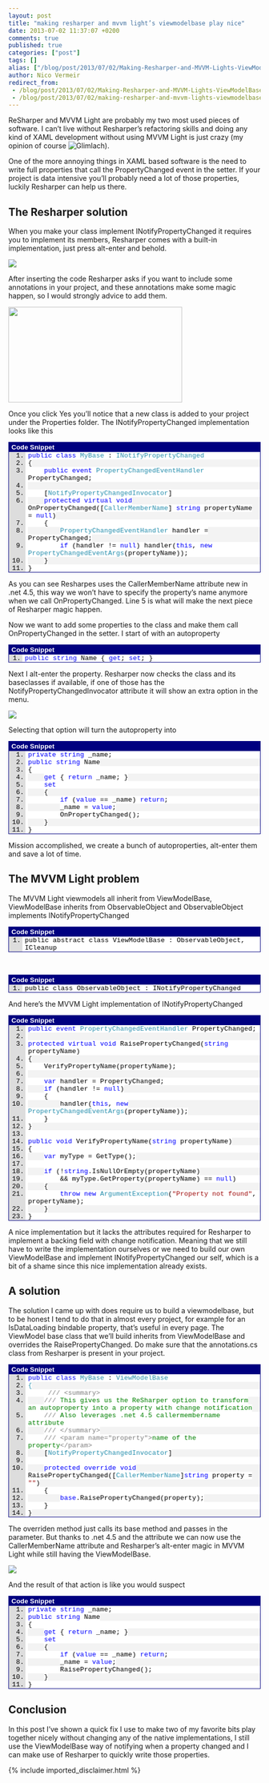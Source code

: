 ```yaml
---
layout: post
title: "making resharper and mvvm light’s viewmodelbase play nice"
date: 2013-07-02 11:37:07 +0200
comments: true
published: true
categories: ["post"]
tags: []
alias: ["/blog/post/2013/07/02/Making-Resharper-and-MVVM-Lights-ViewModelBase-play-nice.aspx", "/blog/post/2013/07/02/making-resharper-and-mvvm-lights-viewmodelbase-play-nice.aspx"]
author: Nico Vermeir
redirect_from:
 - /blog/post/2013/07/02/Making-Resharper-and-MVVM-Lights-ViewModelBase-play-nice.aspx
 - /blog/post/2013/07/02/making-resharper-and-mvvm-lights-viewmodelbase-play-nice.aspx
---
```

<p>ReSharper and MVVM Light are probably my two most used pieces of software. I can’t live without Resharper’s refactoring skills and doing any kind of XAML development without using MVVM Light is just crazy (my opinion of course <img class="wlEmoticon wlEmoticon-smile" style="border-top-style: none; border-left-style: none; border-bottom-style: none; border-right-style: none" alt="Glimlach" src="http://www.spikie.be/blog/images/wlEmoticon-smile_23.png" />).</p>  <p>One of the more annoying things in XAML based software is the need to write full properties that call the PropertyChanged event in the setter. If your project is data intensive you’ll probably need a lot of those properties, luckily Resharper can help us there.</p>  <h2>The Resharper solution</h2>  <p>When you make your class implement INotifyPropertyChanged it requires you to implement its members, Resharper comes with a built-in implementation, just press alt-enter and behold.</p>  <p><img src="http://i40.tinypic.com/whi6va.jpg" /></p>  <p>After inserting the code Resharper asks if you want to include some annotations in your project, and these annotations make some magic happen, so I would strongly advice to add them.</p>  <p><a href="http://i41.tinypic.com/2vuzf5y.jpg" target="_blank"><img src="http://i41.tinypic.com/2vuzf5y.jpg" width="347" height="191" /></a></p>  <p>Once you click Yes you’ll notice that a new class is added to your project under the Properties folder. The INotifyPropertyChanged implementation looks like this</p>  <div id="scid:9ce6104f-a9aa-4a17-a79f-3a39532ebf7c:acf1b2c7-f2af-406e-a358-1d64d3d2e7b8" class="wlWriterEditableSmartContent" style="float: none; padding-bottom: 0px; padding-top: 0px; padding-left: 0px; margin: 0px; display: inline; padding-right: 0px"> <div style="border: #000080 1px solid; color: #000; font-family: 'Courier New', Courier, Monospace; font-size: 10pt"> <div style="background: #000080; color: #fff; font-family: Verdana, Tahoma, Arial, sans-serif; font-weight: bold; padding: 2px 5px">Code Snippet</div> <div style="background: #ddd; max-height: 300px; overflow: auto"> <ol start="1" style="background: #ffffff; margin: 0 0 0 2.5em; padding: 0 0 0 5px;"> <li><span style="background:#ffffff;color:#0000ff">public</span><span style="background:#ffffff;color:#000000"> </span><span style="background:#ffffff;color:#0000ff">class</span><span style="background:#ffffff;color:#000000"> </span><span style="background:#ffffff;color:#2b91af">MyBase</span><span style="background:#ffffff;color:#000000"> : </span><span style="background:#ffffff;color:#2b91af">INotifyPropertyChanged</span><span style="background:#ffffff;color:#000000"> </span></li> <li style="background: #f3f3f3"><span style="background:#ffffff;color:#000000">{</span></li> <li>    <span style="background:#ffffff;color:#000000"></span><span style="background:#ffffff;color:#0000ff">public</span><span style="background:#ffffff;color:#000000"> </span><span style="background:#ffffff;color:#0000ff">event</span><span style="background:#ffffff;color:#000000"> </span><span style="background:#ffffff;color:#2b91af">PropertyChangedEventHandler</span><span style="background:#ffffff;color:#000000"> PropertyChanged;</span></li> <li style="background: #f3f3f3">&nbsp;</li> <li>    <span style="background:#ffffff;color:#000000">[</span><span style="background:#ffffff;color:#2b91af">NotifyPropertyChangedInvocator</span><span style="background:#ffffff;color:#000000">]</span></li> <li style="background: #f3f3f3">    <span style="background:#ffffff;color:#000000"></span><span style="background:#ffffff;color:#0000ff">protected</span><span style="background:#ffffff;color:#000000"> </span><span style="background:#ffffff;color:#0000ff">virtual</span><span style="background:#ffffff;color:#000000"> </span><span style="background:#ffffff;color:#0000ff">void</span><span style="background:#ffffff;color:#000000"> OnPropertyChanged([</span><span style="background:#ffffff;color:#2b91af">CallerMemberName</span><span style="background:#ffffff;color:#000000">] </span><span style="background:#ffffff;color:#0000ff">string</span><span style="background:#ffffff;color:#000000"> propertyName = </span><span style="background:#ffffff;color:#0000ff">null</span><span style="background:#ffffff;color:#000000">)</span></li> <li>    <span style="background:#ffffff;color:#000000">{</span></li> <li style="background: #f3f3f3">        <span style="background:#ffffff;color:#000000"></span><span style="background:#ffffff;color:#2b91af">PropertyChangedEventHandler</span><span style="background:#ffffff;color:#000000"> handler = PropertyChanged;</span></li> <li>        <span style="background:#ffffff;color:#000000"></span><span style="background:#ffffff;color:#0000ff">if</span><span style="background:#ffffff;color:#000000"> (handler != </span><span style="background:#ffffff;color:#0000ff">null</span><span style="background:#ffffff;color:#000000">) handler(</span><span style="background:#ffffff;color:#0000ff">this</span><span style="background:#ffffff;color:#000000">, </span><span style="background:#ffffff;color:#0000ff">new</span><span style="background:#ffffff;color:#000000"> </span><span style="background:#ffffff;color:#2b91af">PropertyChangedEventArgs</span><span style="background:#ffffff;color:#000000">(propertyName));</span></li> <li style="background: #f3f3f3">    <span style="background:#ffffff;color:#000000">}</span></li> <li><span style="background:#ffffff;color:#000000">}</span></li> </ol> </div> </div> </div>  <p>As you can see Resharpes uses the CallerMemberName attribute new in .net 4.5, this way we won’t have to specify the property’s name anymore when we call OnPropertyChanged. Line 5 is what will make the next piece of Resharper magic happen.</p>  <p>Now we want to add some properties to the class and make them call OnPropertyChanged in the setter. I start of with an autoproperty</p>  <div id="scid:9ce6104f-a9aa-4a17-a79f-3a39532ebf7c:5d8a1cab-7bca-44f8-9d73-d34400633bff" class="wlWriterEditableSmartContent" style="float: none; padding-bottom: 0px; padding-top: 0px; padding-left: 0px; margin: 0px; display: inline; padding-right: 0px"> <div style="border: #000080 1px solid; color: #000; font-family: 'Courier New', Courier, Monospace; font-size: 10pt"> <div style="background: #000080; color: #fff; font-family: Verdana, Tahoma, Arial, sans-serif; font-weight: bold; padding: 2px 5px">Code Snippet</div> <div style="background: #ddd; max-height: 300px; overflow: auto"> <ol start="1" style="background: #ffffff; margin: 0 0 0 2em; padding: 0 0 0 5px;"> <li><span style="background:#ffffff;color:#0000ff">public</span><span style="background:#ffffff;color:#000000"> </span><span style="background:#ffffff;color:#0000ff">string</span><span style="background:#ffffff;color:#000000"> Name { </span><span style="background:#ffffff;color:#0000ff">get</span><span style="background:#ffffff;color:#000000">; </span><span style="background:#ffffff;color:#0000ff">set</span><span style="background:#ffffff;color:#000000">; }</span></li> </ol> </div> </div> </div>  <p>Next I alt-enter the property. Resharper now checks the class and its baseclasses if available, if one of those has the NotifyPropertyChangedInvocator attribute it will show an extra option in the menu.</p>  <p><a href="http://i41.tinypic.com/350lyd4.jpg" target="_blank"><img src="http://i41.tinypic.com/350lyd4.jpg" /></a></p>  <p>Selecting that option will turn the autoproperty into</p>  <div id="scid:9ce6104f-a9aa-4a17-a79f-3a39532ebf7c:f9e47c5a-59dd-47c5-80d9-49c9099ffb7e" class="wlWriterEditableSmartContent" style="float: none; padding-bottom: 0px; padding-top: 0px; padding-left: 0px; margin: 0px; display: inline; padding-right: 0px"> <div style="border: #000080 1px solid; color: #000; font-family: 'Courier New', Courier, Monospace; font-size: 10pt"> <div style="background: #000080; color: #fff; font-family: Verdana, Tahoma, Arial, sans-serif; font-weight: bold; padding: 2px 5px">Code Snippet</div> <div style="background: #ddd; max-height: 300px; overflow: auto"> <ol start="1" style="background: #ffffff; margin: 0 0 0 2.5em; padding: 0 0 0 5px;"> <li><span style="background:#ffffff;color:#0000ff">private</span><span style="background:#ffffff;color:#000000"> </span><span style="background:#ffffff;color:#0000ff">string</span><span style="background:#ffffff;color:#000000"> _name;</span></li> <li style="background: #f3f3f3"><span style="background:#ffffff;color:#0000ff">public</span><span style="background:#ffffff;color:#000000"> </span><span style="background:#ffffff;color:#0000ff">string</span><span style="background:#ffffff;color:#000000"> Name</span></li> <li><span style="background:#ffffff;color:#000000">{</span></li> <li style="background: #f3f3f3">    <span style="background:#ffffff;color:#000000"></span><span style="background:#ffffff;color:#0000ff">get</span><span style="background:#ffffff;color:#000000"> { </span><span style="background:#ffffff;color:#0000ff">return</span><span style="background:#ffffff;color:#000000"> _name; }</span></li> <li>    <span style="background:#ffffff;color:#000000"></span><span style="background:#ffffff;color:#0000ff">set</span></li> <li style="background: #f3f3f3">    <span style="background:#ffffff;color:#000000">{</span></li> <li>        <span style="background:#ffffff;color:#000000"></span><span style="background:#ffffff;color:#0000ff">if</span><span style="background:#ffffff;color:#000000"> (</span><span style="background:#ffffff;color:#0000ff">value</span><span style="background:#ffffff;color:#000000"> == _name) </span><span style="background:#ffffff;color:#0000ff">return</span><span style="background:#ffffff;color:#000000">;</span></li> <li style="background: #f3f3f3">        <span style="background:#ffffff;color:#000000">_name = </span><span style="background:#ffffff;color:#0000ff">value</span><span style="background:#ffffff;color:#000000">;</span></li> <li>        <span style="background:#ffffff;color:#000000">OnPropertyChanged();</span></li> <li style="background: #f3f3f3">    <span style="background:#ffffff;color:#000000">}</span></li> <li><span style="background:#ffffff;color:#000000">}</span></li> </ol> </div> </div> </div>  <p>Mission accomplished, we create a bunch of autoproperties, alt-enter them and save a lot of time.</p>  <h2>The MVVM Light problem</h2>  <p>The MVVM Light viewmodels all inherit from ViewModelBase, ViewModelBase inherits from ObservableObject and ObservableObject implements INotifyPropertyChanged</p>  <p>   <div id="scid:9ce6104f-a9aa-4a17-a79f-3a39532ebf7c:8be8f732-7150-47ab-a6f4-d532344a8713" class="wlWriterEditableSmartContent" style="float: none; padding-bottom: 0px; padding-top: 0px; padding-left: 0px; margin: 0px; display: inline; padding-right: 0px"> <div style="border: #000080 1px solid; color: #000; font-family: 'Courier New', Courier, Monospace; font-size: 10pt"> <div style="background: #000080; color: #fff; font-family: Verdana, Tahoma, Arial, sans-serif; font-weight: bold; padding: 2px 5px">Code Snippet</div> <div style="background: #ddd; max-height: 300px; overflow: auto"> <ol start="1" style="background: #ffffff; margin: 0 0 0 2em; padding: 0 0 0 5px;"> <li>public abstract class ViewModelBase : ObservableObject, ICleanup</li> </ol> </div> </div> </div> </p>  <p>&#160;</p>  <p>   <div id="scid:9ce6104f-a9aa-4a17-a79f-3a39532ebf7c:ed60730e-fcb2-4aa3-b779-81fa2563a8b6" class="wlWriterEditableSmartContent" style="float: none; padding-bottom: 0px; padding-top: 0px; padding-left: 0px; margin: 0px; display: inline; padding-right: 0px"> <div style="border: #000080 1px solid; color: #000; font-family: 'Courier New', Courier, Monospace; font-size: 10pt"> <div style="background: #000080; color: #fff; font-family: Verdana, Tahoma, Arial, sans-serif; font-weight: bold; padding: 2px 5px">Code Snippet</div> <div style="background: #ddd; max-height: 300px; overflow: auto"> <ol start="1" style="background: #ffffff; margin: 0 0 0 2em; padding: 0 0 0 5px;"> <li>public class ObservableObject : INotifyPropertyChanged</li> </ol> </div> </div> </div> </p>  <p>And here’s the MVVM Light implementation of INotifyPropertyChanged</p>  <div id="scid:9ce6104f-a9aa-4a17-a79f-3a39532ebf7c:397117ae-d233-4e63-98da-d94a8f337a11" class="wlWriterEditableSmartContent" style="float: none; padding-bottom: 0px; padding-top: 0px; padding-left: 0px; margin: 0px; display: inline; padding-right: 0px"> <div style="border: #000080 1px solid; color: #000; font-family: 'Courier New', Courier, Monospace; font-size: 10pt"> <div style="background: #000080; color: #fff; font-family: Verdana, Tahoma, Arial, sans-serif; font-weight: bold; padding: 2px 5px">Code Snippet</div> <div style="background: #ddd; max-height: 500px; overflow: auto"> <ol start="1" style="background: #ffffff; margin: 0 0 0 2.5em; padding: 0 0 0 5px;"> <li><span style="background:#ffffff;color:#0000ff">public</span><span style="background:#ffffff;color:#000000"> </span><span style="background:#ffffff;color:#0000ff">event</span><span style="background:#ffffff;color:#000000"> </span><span style="background:#ffffff;color:#2b91af">PropertyChangedEventHandler</span><span style="background:#ffffff;color:#000000"> PropertyChanged;</span></li> <li style="background: #f3f3f3">&nbsp;</li> <li><span style="background:#ffffff;color:#0000ff">protected</span><span style="background:#ffffff;color:#000000"> </span><span style="background:#ffffff;color:#0000ff">virtual</span><span style="background:#ffffff;color:#000000"> </span><span style="background:#ffffff;color:#0000ff">void</span><span style="background:#ffffff;color:#000000"> RaisePropertyChanged(</span><span style="background:#ffffff;color:#0000ff">string</span><span style="background:#ffffff;color:#000000"> propertyName)</span></li> <li style="background: #f3f3f3"><span style="background:#ffffff;color:#000000">{</span></li> <li>    <span style="background:#ffffff;color:#000000">VerifyPropertyName(propertyName);</span></li> <li style="background: #f3f3f3">&nbsp;</li> <li>    <span style="background:#ffffff;color:#000000"></span><span style="background:#ffffff;color:#0000ff">var</span><span style="background:#ffffff;color:#000000"> handler = PropertyChanged;</span></li> <li style="background: #f3f3f3">    <span style="background:#ffffff;color:#000000"></span><span style="background:#ffffff;color:#0000ff">if</span><span style="background:#ffffff;color:#000000"> (handler != </span><span style="background:#ffffff;color:#0000ff">null</span><span style="background:#ffffff;color:#000000">)</span></li> <li>    <span style="background:#ffffff;color:#000000">{</span></li> <li style="background: #f3f3f3">        <span style="background:#ffffff;color:#000000">handler(</span><span style="background:#ffffff;color:#0000ff">this</span><span style="background:#ffffff;color:#000000">, </span><span style="background:#ffffff;color:#0000ff">new</span><span style="background:#ffffff;color:#000000"> </span><span style="background:#ffffff;color:#2b91af">PropertyChangedEventArgs</span><span style="background:#ffffff;color:#000000">(propertyName));</span></li> <li>    <span style="background:#ffffff;color:#000000">}</span></li> <li style="background: #f3f3f3"><span style="background:#ffffff;color:#000000">}</span></li> <li>&nbsp;</li> <li style="background: #f3f3f3"><span style="background:#ffffff;color:#0000ff">public</span><span style="background:#ffffff;color:#000000"> </span><span style="background:#ffffff;color:#0000ff">void</span><span style="background:#ffffff;color:#000000"> VerifyPropertyName(</span><span style="background:#ffffff;color:#0000ff">string</span><span style="background:#ffffff;color:#000000"> propertyName)</span></li> <li><span style="background:#ffffff;color:#000000">{</span></li> <li style="background: #f3f3f3">    <span style="background:#ffffff;color:#000000"></span><span style="background:#ffffff;color:#0000ff">var</span><span style="background:#ffffff;color:#000000"> myType = GetType();</span></li> <li>&nbsp;</li> <li style="background: #f3f3f3">    <span style="background:#ffffff;color:#000000"></span><span style="background:#ffffff;color:#0000ff">if</span><span style="background:#ffffff;color:#000000"> (!</span><span style="background:#ffffff;color:#0000ff">string</span><span style="background:#ffffff;color:#000000">.IsNullOrEmpty(propertyName)</span></li> <li>        <span style="background:#ffffff;color:#000000">&amp;&amp; myType.GetProperty(propertyName) == </span><span style="background:#ffffff;color:#0000ff">null</span><span style="background:#ffffff;color:#000000">)</span></li> <li style="background: #f3f3f3">    <span style="background:#ffffff;color:#000000">{</span></li> <li>        <span style="background:#ffffff;color:#000000"></span><span style="background:#ffffff;color:#0000ff">throw</span><span style="background:#ffffff;color:#000000"> </span><span style="background:#ffffff;color:#0000ff">new</span><span style="background:#ffffff;color:#000000"> </span><span style="background:#ffffff;color:#2b91af">ArgumentException</span><span style="background:#ffffff;color:#000000">(</span><span style="background:#ffffff;color:#a31515">&quot;Property not found&quot;</span><span style="background:#ffffff;color:#000000">, propertyName);</span></li> <li style="background: #f3f3f3">    <span style="background:#ffffff;color:#000000">}</span></li> <li><span style="background:#ffffff;color:#000000">}</span></li> </ol> </div> </div> </div>  <p>A nice implementation but it lacks the attributes required for Resharper to implement a backing field with change notification. Meaning that we still have to write the implementation ourselves or we need to build our own ViewModelBase and implement INotifyPropertyChanged our self, which is a bit of a shame since this nice implementation already exists.</p>  <h2>A solution</h2>  <p>The solution I came up with does require us to build a viewmodelbase, but to be honest I tend to do that in almost every project, for example for an IsDataLoading bindable property, that’s useful in every page. The ViewModel base class that we’ll build inherits from ViewModelBase and overrides the RaisePropertyChanged. Do make sure that the annotations.cs class from Resharper is present in your project.</p>  <div id="scid:9ce6104f-a9aa-4a17-a79f-3a39532ebf7c:5e061197-7048-458e-ad94-77135d71e098" class="wlWriterEditableSmartContent" style="float: none; padding-bottom: 0px; padding-top: 0px; padding-left: 0px; margin: 0px; display: inline; padding-right: 0px"> <div style="border: #000080 1px solid; color: #000; font-family: 'Courier New', Courier, Monospace; font-size: 10pt"> <div style="background: #000080; color: #fff; font-family: Verdana, Tahoma, Arial, sans-serif; font-weight: bold; padding: 2px 5px">Code Snippet</div> <div style="background: #ddd; max-height: 500px; overflow: auto"> <ol start="1" style="background: #ffffff; margin: 0 0 0 2.5em; padding: 0 0 0 5px;"> <li><span style="background:#ffffff;color:#0000ff">public</span><span style="background:#ffffff;color:#000000"> </span><span style="background:#ffffff;color:#0000ff">class</span><span style="background:#ffffff;color:#000000"> </span><span style="background:#ffffff;color:#2b91af">MyBase</span><span style="background:#ffffff;color:#000000"> : </span><span style="background:#ffffff;color:#2b91af">ViewModelBase</span></li> <li style="background: #f3f3f3"><span style="background:#ffffff;color:#2b91af">{</span></li> <li>     <span style="background:#ffffff;color:#000000"></span><span style="background:#ffffff;color:#808080">///</span><span style="background:#ffffff;color:#008000"> </span><span style="background:#ffffff;color:#808080">&lt;summary&gt;</span></li> <li style="background: #f3f3f3">    <span style="background:#ffffff;color:#000000"></span><span style="background:#ffffff;color:#808080">///</span><span style="background:#ffffff;color:#008000"> This gives us the ReSharper option to transform an autoproperty into a property with change notification</span></li> <li>    <span style="background:#ffffff;color:#000000"></span><span style="background:#ffffff;color:#808080">///</span><span style="background:#ffffff;color:#008000"> Also leverages .net 4.5 callermembername attribute</span></li> <li style="background: #f3f3f3">    <span style="background:#ffffff;color:#000000"></span><span style="background:#ffffff;color:#808080">///</span><span style="background:#ffffff;color:#008000"> </span><span style="background:#ffffff;color:#808080">&lt;/summary&gt;</span></li> <li>    <span style="background:#ffffff;color:#000000"></span><span style="background:#ffffff;color:#808080">///</span><span style="background:#ffffff;color:#008000"> </span><span style="background:#ffffff;color:#808080">&lt;param name=&quot;property&quot;&gt;</span><span style="background:#ffffff;color:#008000">name of the property</span><span style="background:#ffffff;color:#808080">&lt;/param&gt;</span></li> <li style="background: #f3f3f3">    <span style="background:#ffffff;color:#000000">[</span><span style="background:#ffffff;color:#2b91af">NotifyPropertyChangedInvocator</span><span style="background:#ffffff;color:#000000">]</span></li> <li>&nbsp;</li> <li style="background: #f3f3f3">    <span style="background:#ffffff;color:#000000"></span><span style="background:#ffffff;color:#0000ff">protected</span><span style="background:#ffffff;color:#000000"> </span><span style="background:#ffffff;color:#0000ff">override</span><span style="background:#ffffff;color:#000000"> </span><span style="background:#ffffff;color:#0000ff">void</span><span style="background:#ffffff;color:#000000"> RaisePropertyChanged([</span><span style="background:#ffffff;color:#2b91af">CallerMemberName</span><span style="background:#ffffff;color:#000000">]</span><span style="background:#ffffff;color:#0000ff">string</span><span style="background:#ffffff;color:#000000"> property = </span><span style="background:#ffffff;color:#a31515">&quot;&quot;</span><span style="background:#ffffff;color:#000000">)</span></li> <li>    <span style="background:#ffffff;color:#000000">{</span></li> <li style="background: #f3f3f3">        <span style="background:#ffffff;color:#000000"></span><span style="background:#ffffff;color:#0000ff">base</span><span style="background:#ffffff;color:#000000">.RaisePropertyChanged(property);</span></li> <li>    <span style="background:#ffffff;color:#000000">}</span></li> <li style="background: #f3f3f3"><span style="background:#ffffff;color:#000000">}</span></li> </ol> </div> </div> </div>  <p>The overriden method just calls its base method and passes in the parameter. But thanks to .net 4.5 and the attribute we can now use the CallerMemberName attribute and Resharper’s alt-enter magic in MVVM Light while still having the ViewModelBase.</p>  <p><img src="http://i39.tinypic.com/2gud4jd.jpg" /></p>    <p>And the result of that action is like you would suspect</p>  <div id="scid:9ce6104f-a9aa-4a17-a79f-3a39532ebf7c:da3cac00-a96c-4e75-bd5c-0e43d9f330bc" class="wlWriterEditableSmartContent" style="float: none; padding-bottom: 0px; padding-top: 0px; padding-left: 0px; margin: 0px; display: inline; padding-right: 0px"> <div style="border: #000080 1px solid; color: #000; font-family: 'Courier New', Courier, Monospace; font-size: 10pt"> <div style="background: #000080; color: #fff; font-family: Verdana, Tahoma, Arial, sans-serif; font-weight: bold; padding: 2px 5px">Code Snippet</div> <div style="background: #ddd; max-height: 300px; overflow: auto"> <ol start="1" style="background: #ffffff; margin: 0 0 0 2.5em; padding: 0 0 0 5px;"> <li><span style="background:#ffffff;color:#0000ff">private</span><span style="background:#ffffff;color:#000000"> </span><span style="background:#ffffff;color:#0000ff">string</span><span style="background:#ffffff;color:#000000"> _name;</span></li> <li style="background: #f3f3f3"><span style="background:#ffffff;color:#0000ff">public</span><span style="background:#ffffff;color:#000000"> </span><span style="background:#ffffff;color:#0000ff">string</span><span style="background:#ffffff;color:#000000"> Name</span></li> <li><span style="background:#ffffff;color:#000000">{</span></li> <li style="background: #f3f3f3">    <span style="background:#ffffff;color:#000000"></span><span style="background:#ffffff;color:#0000ff">get</span><span style="background:#ffffff;color:#000000"> { </span><span style="background:#ffffff;color:#0000ff">return</span><span style="background:#ffffff;color:#000000"> _name; }</span></li> <li>    <span style="background:#ffffff;color:#000000"></span><span style="background:#ffffff;color:#0000ff">set</span></li> <li style="background: #f3f3f3">    <span style="background:#ffffff;color:#000000">{</span></li> <li>        <span style="background:#ffffff;color:#000000"></span><span style="background:#ffffff;color:#0000ff">if</span><span style="background:#ffffff;color:#000000"> (</span><span style="background:#ffffff;color:#0000ff">value</span><span style="background:#ffffff;color:#000000"> == _name) </span><span style="background:#ffffff;color:#0000ff">return</span><span style="background:#ffffff;color:#000000">;</span></li> <li style="background: #f3f3f3">        <span style="background:#ffffff;color:#000000">_name = </span><span style="background:#ffffff;color:#0000ff">value</span><span style="background:#ffffff;color:#000000">;</span></li> <li>        <span style="background:#ffffff;color:#000000">RaisePropertyChanged();</span></li> <li style="background: #f3f3f3">    <span style="background:#ffffff;color:#000000">}</span></li> <li><span style="background:#ffffff;color:#000000">}</span></li> </ol> </div> </div> </div>  <h2>Conclusion</h2>  <p>In this post I’ve shown a quick fix I use to make two of my favorite bits play together nicely without changing any of the native implementations, I still use the ViewModelBase way of notifying when a property changed and I can make use of Resharper to quickly write those properties.</p>
{% include imported_disclaimer.html %}
